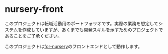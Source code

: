 # nursery-front

このプロジェクトは転職活動用のポートフォリオです。実際の業務を想定してシステムを作成していますが、あくまでも開発スキルを示すためのプロジェクトであることをご了承ください。

このプロジェクトは[for-nursery](https://github.com/ryo-yama-dev/for-nursery)のフロントエンドとして動作します。

